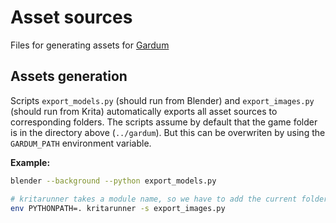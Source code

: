 # Asset sources

Files for generating assets for [Gardum](https://github.com/gardum-game/gardum)

## Assets generation

Scripts `export_models.py` (should run from Blender) and `export_images.py` (should run from Krita) automatically exports all asset sources to corresponding folders. The scripts assume by default that the game folder is in the directory above (`../gardum`). But this can be overwriten by using the `GARDUM_PATH` environment variable.

**Example:**

```bash
blender --background --python export_models.py

# kritarunner takes a module name, so we have to add the current folder to the module path
env PYTHONPATH=. kritarunner -s export_images.py
```
